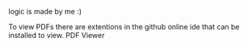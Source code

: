 logic is made by me :)

To view PDFs there are extentions in the github online ide that can be installed to view. PDF Viewer
